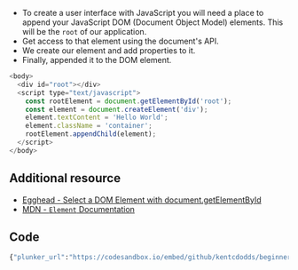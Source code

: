 -   To create a user interface with JavaScript you will need a place to append your JavaScript DOM (Document Object Model) elements. This will be the `root` of our application.
-   Get access to that element using the document's API.
-   We create our element and add properties to it.
-   Finally, appended it to the DOM element.

```js
<body>
  <div id="root"></div>
  <script type="text/javascript">
    const rootElement = document.getElementById('root');
    const element = document.createElement('div');
    element.textContent = 'Hello World';
    element.className = 'container';
    rootElement.appendChild(element);
  </script>
</body>
```

## Additional resource

-   [Egghead - Select a DOM Element with document.getElementById](https://egghead.io/lessons/javascript-select-a-dom-element-with-document-getelementbyid)
-   [MDN - `Element` Documentation](https://developer.mozilla.org/en-US/docs/Web/API/Element)

## Code
```bash
{"plunker_url":"https://codesandbox.io/embed/github/kentcdodds/beginners-guide-to-react/tree/codesandbox/01-document-create-element?fontsize=14&hidenavigation=1&theme=dark"}
```

